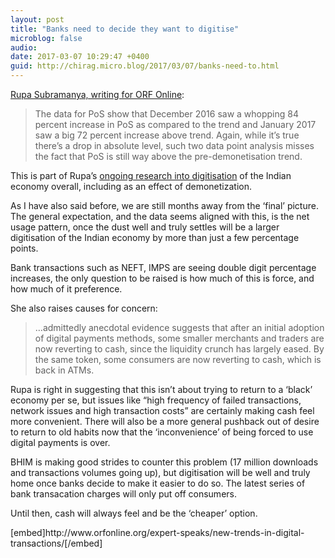 ```yaml
---
layout: post
title: "Banks need to decide they want to digitise"
microblog: false
audio: 
date: 2017-03-07 10:29:47 +0400
guid: http://chirag.micro.blog/2017/03/07/banks-need-to.html
---
```

<p><a href="http://www.orfonline.org/expert-speaks/new-trends-in-digital-transactions/" target="_blank">Rupa Subramanya, writing for ORF Online</a>:</p>
<blockquote>The data for PoS show that December 2016 saw a whopping 84 percent increase in PoS as compared to the trend and January 2017 saw a big 72 percent increase above trend. Again, while it’s true there’s a drop in absolute level, such two data point analysis misses the fact that PoS is still way above the pre-demonetisation trend.</blockquote>
<p>This is part of Rupa’s <a href="https://ekdrishti.in/while-digitalisation-has-proceeded-cash-has-not-become-unimportant-44345fc93586" target="_blank">ongoing research into digitisation</a> of the Indian economy overall, including as an effect of demonetization.</p>
<p>As I have also said before, we are still months away from the ‘final’ picture. The general expectation, and the data seems aligned with this, is the net usage pattern, once the dust well and truly settles will be a larger digitisation of the Indian economy by more than just a few percentage points.</p>
<p>Bank transactions such as NEFT, IMPS are seeing double digit percentage increases, the only question to be raised is how much of this is force, and how much of it preference.</p>
<p>She also raises causes for concern:</p>
<blockquote>…admittedly anecdotal evidence suggests that after an initial adoption of digital payments methods, some smaller merchants and traders are now reverting to cash, since the liquidity crunch has largely eased. By the same token, some consumers are now reverting to cash, which is back in ATMs.</blockquote>
<p>Rupa is right in suggesting that this isn’t about trying to return to a ‘black’ economy per se, but issues like “high frequency of failed transactions, network issues and high transaction costs” are certainly making cash feel more convenient. There will also be a more general pushback out of desire to return to old habits now that the ‘inconvenience’ of being forced to use digital payments is over.</p>
<p>BHIM is making good strides to counter this problem (17 million downloads and transactions volumes going up), but digitisation will be well and truly home once banks decide to make it easier to do so. The latest series of bank transacation charges will only put off consumers.</p>
<p>Until then, cash will always feel and be the ‘cheaper’ option.</p>
[embed]http://www.orfonline.org/expert-speaks/new-trends-in-digital-transactions/[/embed]
